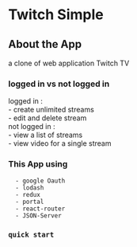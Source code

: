 # Twitch Simple

## About the App 
 a clone of web application Twitch TV   
 ### logged in vs not logged in  
   logged in :  
            - create unlimited streams    
            - edit and delete stream    
   not logged in :  
            - view a list of streams    
            - view video for a single stream    


### This App using    
      - google Oauth      
      - lodash    
      - redux    
      - portal    
      - react-router    
      - JSON-Server     

### `quick start`


